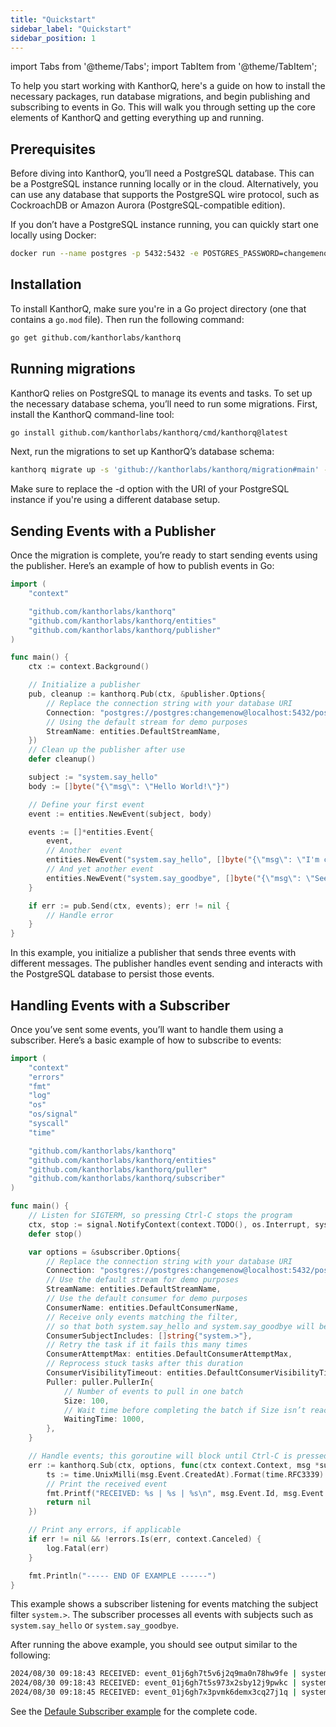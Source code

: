 ```yaml
---
title: "Quickstart"
sidebar_label: "Quickstart"
sidebar_position: 1
---
```


import Tabs from '@theme/Tabs';
import TabItem from '@theme/TabItem';

To help you start working with KanthorQ, here's a guide on how to install the necessary packages, run database migrations, and begin publishing and subscribing to events in Go. This will walk you through setting up the core elements of KanthorQ and getting everything up and running.

## Prerequisites

Before diving into KanthorQ, you’ll need a PostgreSQL database. This can be a PostgreSQL instance running locally or in the cloud. Alternatively, you can use any database that supports the PostgreSQL wire protocol, such as CockroachDB or Amazon Aurora (PostgreSQL-compatible edition).

If you don’t have a PostgreSQL instance running, you can quickly start one locally using Docker:

```bash
docker run --name postgres -p 5432:5432 -e POSTGRES_PASSWORD=changemenow -d postgres:16
```

## Installation

To install KanthorQ, make sure you're in a Go project directory (one that contains a `go.mod` file). Then run the following command:

```bash
go get github.com/kanthorlabs/kanthorq
```

## Running migrations

KanthorQ relies on PostgreSQL to manage its events and tasks. To set up the necessary database schema, you’ll need to run some migrations. First, install the KanthorQ command-line tool:

```bash
go install github.com/kanthorlabs/kanthorq/cmd/kanthorq@latest
```

Next, run the migrations to set up KanthorQ’s database schema:

```bash
kanthorq migrate up -s 'github://kanthorlabs/kanthorq/migration#main' -d 'postgres://postgres:changemenow@localhost:5432/postgres?sslmode=disable'
```

Make sure to replace the -d option with the URI of your PostgreSQL instance if you're using a different database setup.

## Sending Events with a Publisher

Once the migration is complete, you’re ready to start sending events using the publisher. Here’s an example of how to publish events in Go:

```go
import (
	"context"

	"github.com/kanthorlabs/kanthorq"
	"github.com/kanthorlabs/kanthorq/entities"
	"github.com/kanthorlabs/kanthorq/publisher"
)

func main() {
	ctx := context.Background()

	// Initialize a publisher
	pub, cleanup := kanthorq.Pub(ctx, &publisher.Options{
		// Replace the connection string with your database URI
		Connection: "postgres://postgres:changemenow@localhost:5432/postgres?sslmode=disable",
		// Using the default stream for demo purposes
		StreamName: entities.DefaultStreamName,
	})
	// Clean up the publisher after use
	defer cleanup()

	subject := "system.say_hello"
	body := []byte("{\"msg\": \"Hello World!\"}")

	// Define your first event
	event := entities.NewEvent(subject, body)

	events := []*entities.Event{
		event,
		// Another  event
		entities.NewEvent("system.say_hello", []byte("{\"msg\": \"I'm comming!\"}")),
		// And yet another event
		entities.NewEvent("system.say_goodbye", []byte("{\"msg\": \"See you!!\"}")),
	}

	if err := pub.Send(ctx, events); err != nil {
		// Handle error
	}
}
```

In this example, you initialize a publisher that sends three events with different messages. The publisher handles event sending and interacts with the PostgreSQL database to persist those events.

## Handling Events with a Subscriber

Once you’ve sent some events, you’ll want to handle them using a subscriber. Here’s a basic example of how to subscribe to events:

```go
import (
	"context"
	"errors"
	"fmt"
	"log"
	"os"
	"os/signal"
	"syscall"
	"time"

	"github.com/kanthorlabs/kanthorq"
	"github.com/kanthorlabs/kanthorq/entities"
	"github.com/kanthorlabs/kanthorq/puller"
	"github.com/kanthorlabs/kanthorq/subscriber"
)

func main() {
	// Listen for SIGTERM, so pressing Ctrl-C stops the program
	ctx, stop := signal.NotifyContext(context.TODO(), os.Interrupt, syscall.SIGINT, syscall.SIGTERM)
	defer stop()

	var options = &subscriber.Options{
		// Replace the connection string with your database URI
		Connection: "postgres://postgres:changemenow@localhost:5432/postgres?sslmode=disable",
		// Use the default stream for demo purposes
		StreamName: entities.DefaultStreamName,
		// Use the default consumer for demo purposes
		ConsumerName: entities.DefaultConsumerName,
		// Receive only events matching the filter,
		// so that both system.say_hello and system.say_goodbye will be processed
		ConsumerSubjectIncludes: []string{"system.>"},
		// Retry the task if it fails this many times
		ConsumerAttemptMax: entities.DefaultConsumerAttemptMax,
		// Reprocess stuck tasks after this duration
		ConsumerVisibilityTimeout: entities.DefaultConsumerVisibilityTimeout,
		Puller: puller.PullerIn{
			// Number of events to pull in one batch
			Size: 100,
			// Wait time before completing the batch if Size isn’t reached
			WaitingTime: 1000,
		},
	}

	// Handle events; this goroutine will block until Ctrl-C is pressed
	err := kanthorq.Sub(ctx, options, func(ctx context.Context, msg *subscriber.Message) error {
		ts := time.UnixMilli(msg.Event.CreatedAt).Format(time.RFC3339)
		// Print the received event
		fmt.Printf("RECEIVED: %s | %s | %s\n", msg.Event.Id, msg.Event.Subject, ts)
		return nil
	})

	// Print any errors, if applicable
	if err != nil && !errors.Is(err, context.Canceled) {
		log.Fatal(err)
	}

	fmt.Println("----- END OF EXAMPLE ------")
}
```

This example shows a subscriber listening for events matching the subject filter `system.>`. The subscriber processes all events with subjects such as `system.say_hello` or `system.say_goodbye`.

After running the above example, you should see output similar to the following:

```bash
2024/08/30 09:18:43 RECEIVED: event_01j6gh7t5v6j2q9ma0n78hw9fe | system.say_hello | 2024-08-30T09:18:42+07:00
2024/08/30 09:18:43 RECEIVED: event_01j6gh7t5s973x2sby12j9pwkc | system.say_hello | 2024-08-30T09:18:42+07:00
2024/08/30 09:18:45 RECEIVED: event_01j6gh7x3pvmk6demx3cq27j1q | system.say_goodbye | 2024-08-30T09:18:45+07:00
```

See the [Defaule Subscriber example](https://github.com/kanthorlabs/kanthorq/blob/main/example/default/main.go) for the complete code.
